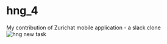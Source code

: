 # hng_4
My contribution of Zurichat mobile application - a slack clone
![hng new task](https://user-images.githubusercontent.com/81052783/132043074-34f1ac4c-d09b-4cc2-83c4-0d28df34d608.gif)

